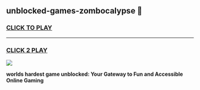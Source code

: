
## unblocked-games-zombocalypse 👋
<h3>
<a href="https://premium.freeplayer.one?title=unblocked-games-zombocalypse&ref=14F">CLICK TO PLAY</a></h3>
<hr>

<h3>
<a href="https://premium.freeplayer.one?title=unblocked-games-zombocalypse&ref=14F">CLICK 2 PLAY</a>
  
</h3>

<a href="https://premium.freeplayer.one?title=unblocked-games-zombocalypse&ref=12F/"><img src="https://clearcache.store/games.png"></a>


**worlds hardest game unblocked: Your Gateway to Fun and Accessible Online Gaming**
